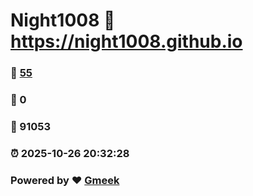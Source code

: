 # Night1008 :link: https://night1008.github.io 
### :page_facing_up: [55](https://night1008.github.io/tag.html) 
### :speech_balloon: 0 
### :hibiscus: 91053 
### :alarm_clock: 2025-10-26 20:32:28 
### Powered by :heart: [Gmeek](https://github.com/Meekdai/Gmeek)
